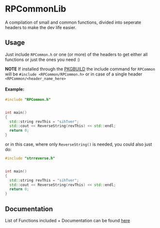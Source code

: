 # RPCommonLib
A compilation of small and common functions, divided into seperate headers to make the dev life easier.

## Usage

Just include `RPCommon.h` or one (or more) of the headers to get either all functions or just the ones you need :)


**NOTE** If installed through the [PKGBUILD](https://github.com/AnzoDK/RPCommonLib/blob/master/PKGBUILD) the include command for `RPCommon` will be `#include <RPCommon/RPCommon.h>` or in case of a single header `<RPCommon/<header_name_here>`

#### Example:

```c++
#include "RPCommon.h"


int main()
{
  std::string revThis = "sihTver";
  std::cout << ReverseString(revThis) << std::endl;
  return 0;
}
```
or in this case, where only `ReverseString()` is needed, you could also just do:

```c++
#include "strreverse.h"


int main()
{
  std::string revThis = "sihTver";
  std::cout << ReverseString(revThis) << std::endl;
  return 0;
}
```
 
## Documentation

List of Functions included + Documentation can be found [here](https://github.com/AnzoDK/RPCommonLib/blob/master/Doc.md)
